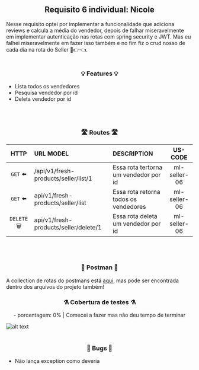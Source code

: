 ## <center> Requisito 6 individual: Nicole </center>

Nesse requisito optei por implementar a funcionalidade que adiciona reviews e calcula a média do vendedor, depois de falhar miseravelmente em implementar autenticação nas rotas com spring security e JWT. Mas eu falhei miseravelmente em fazer isso também e no fim fiz o crud nosso de cada dia na rota do Seller 🥺👉👈.
<br>
<br>
### <center> 💡 Features 💡</center> 
- Lista todos os vendedores 
- Pesquisa vendedor por id  
- Deleta vendedor por id
<br>
<br>

### <center> 🛣️ Routes 🛣️</center>

|  HTTP  | URL MODEL                                | DESCRIPTION                                                                     |    US-CODE     |
|:------:|:-----------------------------------------|:--------------------------------------------------------------------------------|:--------------:|
| `GET` ⬅️| /api/v1/fresh-products/seller/list/1  | Essa rota tertorna um vendedor por id                                    | ml-seller-06 |
| `GET`  ⬅️ | api/v1/fresh-products/seller/list  | Essa rota retorna todos os vendedores           | ml-seller-06 |
| `DELETE` 🗑️ | api/v1/fresh-products/seller/delete/1  | Essa rota deleta um vendedor por id           | ml-seller-06 |

<br>
<br>

### <center> 👮 Postman 👮 </center>
 A collection de rotas do postmans está [aqui](https://www.getpostman.com/collections/a5527d64f9f157a4e3a6), mas pode ser encontrada dentro dos arquivos do projeto também!

### <center>⚗️ Cobertura de testes ⚗️ </center>
<center> - porcentagem: 0% | Comecei a fazer mas não deu tempo de terminar </center>

 ![alt text](https://i.pinimg.com/originals/d0/1d/7d/d01d7d8fe1f31bf1a870a97490a0e8f3.jpg)
<br>
<br>

### <center> 🐛 Bugs 🐛</center>
- Não lança exception como deveria
<br>
<br>
 